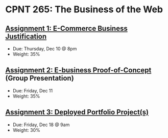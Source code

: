 # CPNT 265: The Business of the Web
## [Assignment 1: E-Commerce Business Justification](https://github.com/sait-wbdv/assessments/tree/master/cpnt262/assignment-1)
- Due: Thursday, Dec 10 @ 8pm 
- Weight: 35%

## [Assignment 2: E-business Proof-of-Concept](https://github.com/sait-wbdv/assessments/tree/master/cpnt262/assignment-2) (Group Presentation)
- Due: Friday, Dec 11
- Weight: 35%

## [Assignment 3: Deployed Portfolio Project(s)](https://github.com/sait-wbdv/assessments/tree/master/cpnt262/assignment-3)
- Due: Friday, Dec 18 @ 9am
- Weight: 30%